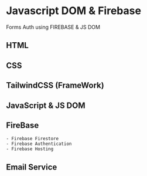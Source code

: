 # Javascript DOM & Firebase

Forms Auth using FIREBASE & JS DOM

## HTML

## CSS

## TailwindCSS (FrameWork)

## JavaScript & JS DOM

## FireBase

    - Firebase Firestore
    - Firebase Authentication
    - Firebase Hosting

## Email Service

